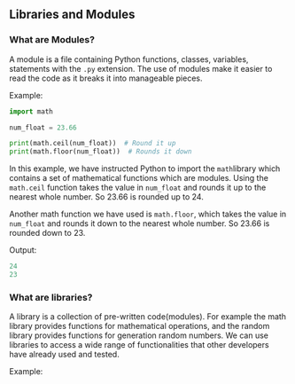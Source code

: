 
## Libraries and Modules

### What are Modules?

A module is a  file containing Python functions, classes, variables, statements with the `.py` extension. The use of modules make it easier to read the code as it breaks it into manageable pieces. 

Example: 

```python
import math

num_float = 23.66

print(math.ceil(num_float))  # Round it up
print(math.floor(num_float))  # Rounds it down
```

In this example, we have instructed Python to import the `math`library which contains a set of  mathematical functions which are modules.  Using the `math.ceil` function takes the value in `num_float` and rounds it up to the nearest whole number. So 23.66 is rounded up to 24. 

Another math function we have used is `math.floor`, which takes the value in `num_float` and rounds it down to the nearest whole number. So 23.66 is rounded down to 23.

Output: 

```python
24
23
```

### What are libraries?

A library is a collection of pre-written code(modules). For example the math library provides functions for mathematical operations, and the random library provides functions for generation random numbers. We can use libraries to access a wide range of functionalities that other developers have already used and tested. 

Example: